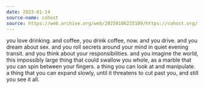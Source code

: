 ```yaml
---
date: 2023-01-14
source-name: cohost
source: https://web.archive.org/web/20250106235109/https://cohost.org/fishfood/post/842357-you-love-drinking-a
---
```


you love drinking. and coffee, you drink coffee, now. and you drive. and you dream about sex. and you roll secrets around your mind in quiet evening transit. and you think about your responsibilities. and you imagine the world, this impossibly large thing that could swallow you whole, as a marble that you can spin between your fingers. a thing you can look at and manipulate. a thing that you can expand slowly, until it threatens to cut past you, and still you see it all.